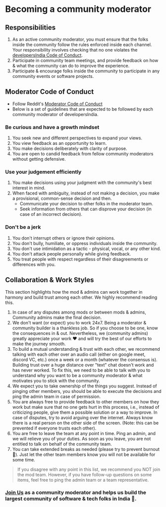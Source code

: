 # Becoming a community moderator

## Responsibilities

1. As an active community moderator, you must ensure that the folks inside the community follow the rules enforced inside each channel. Your responsibility involves checking that no one violates the [developersIndia Code of Conduct](https://github.com/developersIndia/.github/blob/main/CODE_OF_CONDUCT.md).
2. Participate in community team meetings, and provide feedback on how & what the community can do to improve the experience.
3. Participate & encourage folks inside the community to participate in any community events or software projects.


## Moderator Code of Conduct

- Follow Reddit's [Moderator Code of Conduct](https://www.redditinc.com/policies/moderator-code-of-conduct)
- Below is a set of guidelines that are expected to be followed by each community moderator of developersIndia.

### Be curious and have a growth mindset

1. You seek new and different perspectives to expand your views.
2. You view feedback as an opportunity to learn.
3. You make decisions deliberately with clarity of purpose.
4. You are open to candid feedback from fellow community moderators without getting defensive.


### Use your judgement efficiently

1. You make decisions using your judgment with the community's best interest in mind.
2. When faced with ambiguity, instead of not making a decision, you make a provisional, common-sense decision and then.
   - Communicate your decision to other folks in the moderator team.
   - Seek information from others that can disprove your decision (in case of an incorrect decision).


### Don't be a jerk

1. You don't interrupt others or ignore their opinions.
2. You don't bully, humiliate, or oppress individuals inside the community.
3. You don't use intimidation as a tactic - physical, vocal, or any other kind.
4. You don't attack people personally while giving feedback.
5. You treat people with respect regardless of their disagreements or differences with you.

## Collaboration & Work Styles

This section highlights how the mod & admins can work together in harmony and build trust among each other. We highly recommend reading this.

1. In case of any disputes among mods or between mods & admins, Community admins make the final decision.
2. We don't want (or expect) you to work 24x7. Being a moderator & community builder is a thankless job. So if you choose to be one, know the consequences in & out. Nevertheless, we (community admins) greatly appreciate your work ♥️  and will try the best of our efforts to make the journey smooth.
3. To build a mutual understanding & trust with each other, we recommend talking with each other over an audio call (either on google meet, discord VC, etc.) once a week or a month (whatever the consensus is). Building trust over a huge distance over "text" chat doesn't work and has never worked. To fix this, we need to be able to talk with you to understand why you want to be a community moderator & what motivates you to stick with the community.
4. We expect you to take ownership of the things you suggest. Instead of pinging other members, you should be able to execute the decisions and ping the admin team in case of permission.
5. You are always free to provide feedback to other members on how they work but make sure that no one gets hurt in this process, i.e., instead of criticizing people, give them a possible solution or a way to improve. In case of disputes, try to avoid arguing over the internet. Always know there is a real person on the other side of the screen. (Note: this can be prevented if everyone trusts each other).
6. You are free to leave the team at any point in time. Ping an admin, and we will relieve you of your duties. As soon as you leave, you are not entitled to talk on behalf of the community team.
7. You can take extended breaks as needed (please try to prevent burnout 🙏). Just let the other team members know you will not be available for some time.

> If you disagree with any point in this list, we recommend you NOT join the mod team. However, if you have follow-up questions on some items, feel free to ping the admin team or a team representative.


### [**Join Us**](https://bit.ly/devsindia-mod) as a community moderator and helps us build the largest community of software & tech folks in India 🚀.

